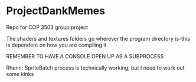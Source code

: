 # ProjectDankMemes
Repo for COP 3503 group project

The shaders and textures folders go wherever the program directory is-this is dependent on how you are compiling it

REMEMBER TO HAVE A CONSOLE OPEN UP AS A SUBPROCESS

Rhenn: SpriteBatch process is technically working, but I need to work out some kinks